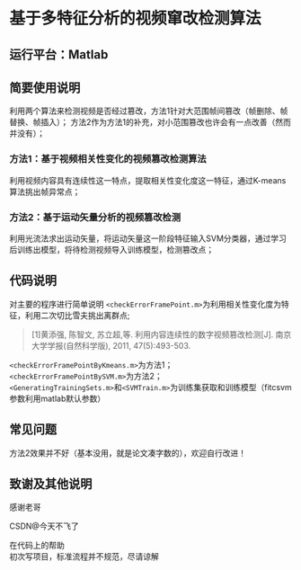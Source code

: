# 基于多特征分析的视频窜改检测算法

## 运行平台：Matlab

## 简要使用说明

  利用两个算法来检测视频是否经过篡改，方法1针对大范围帧间篡改（帧删除、帧替换、帧插入）；
方法2作为方法1的补充，对小范围篡改也许会有一点改善（然而并没有）；

### 方法1：基于视频相关性变化的视频篡改检测算法
  利用视频内容具有连续性这一特点，提取相关性变化度这一特征，通过K-means算法挑出帧异常点；

### 方法2：基于运动矢量分析的视频篡改检测
  利用光流法求出运动矢量，将运动矢量这一阶段特征输入SVM分类器，通过学习后训练出模型，将待检测视频导入训练模型，检测篡改点；

## 代码说明

  对主要的程序进行简单说明
```<checkErrorFramePoint.m>```为利用相关性变化度为特征，利用二次切比雪夫挑出离群点;  
> [1]黄添强, 陈智文, 苏立超,等. 利用内容连续性的数字视频篡改检测[J]. 南京大学学报(自然科学版), 2011, 47(5):493-503.

```<checkErrorFramePointByKmeans.m>```为方法1；  
```<checkErrorFramePointBySVM.m>```为方法2；  
```<GeneratingTrainingSets.m>```和```<SVMTrain.m>```为训练集获取和训练模型（fitcsvm参数利用matlab默认参数）

## 常见问题
  方法2效果并不好（基本没用，就是论文凑字数的），欢迎自行改进！

## 致谢及其他说明
  感谢老哥
  
  CSDN@今天不飞了
  
  在代码上的帮助  
  初次写项目，标准流程并不规范，尽请谅解
